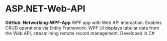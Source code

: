 # ASP.NET-Web-API
**GitHub: Networking-WPF-App**  WPF app with Web API interaction. Enables CRUD operations via Entity Framework. WPF UI displays tabular data from the Web API, streamlining remote record management. Developed in C#
